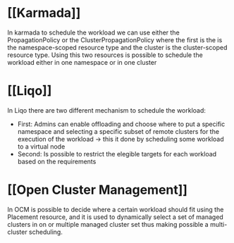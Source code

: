 # [[Karmada]]

In karmada to schedule the workload we can use either the PropagationPolicy or the ClusterPropagationPolicy where the first is the is the namespace-scoped resource type and the cluster is the cluster-scoped resource type. Using this two resources is possible to schedule the workload either in one namespace or in one cluster

# [[Liqo]]
In Liqo there are two different mechanism to schedule the workload:

- First: Admins can enable offloading and choose where to put a specific namespace and selecting a specific subset of remote clusters for the execution of the workload → this it done by scheduling some workload to a virtual node
- Second: Is possible to restrict the elegible targets for each workload based on the requirements
# [[Open Cluster Management]]
In OCM is possible to decide where a certain workload should fit using the Placement resource, and it is used to dynamically select a set of managed clusters in on or multiple managed cluster set thus making possible a multi-cluster scheduling.